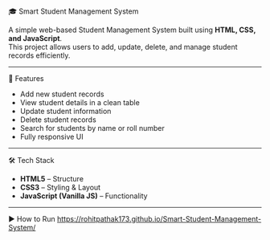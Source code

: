  🎓 Smart Student Management System

A simple web-based Student Management System built using **HTML, CSS, and JavaScript**.  
This project allows users to add, update, delete, and manage student records efficiently.

---

🚀 Features
- Add new student records  
- View student details in a clean table  
- Update student information  
- Delete student records  
- Search for students by name or roll number  
- Fully responsive UI  

---

🛠️ Tech Stack
- **HTML5** – Structure  
- **CSS3** – Styling & Layout  
- **JavaScript (Vanilla JS)** – Functionality  

---

▶️ How to Run
https://rohitpathak173.github.io/Smart-Student-Management-System/

